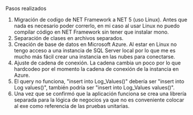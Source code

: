 Pasos realizados

  1. Migración de codigo de NET Framework a NET 5 (uso Linux). Antes que nada es necesario poder correrlo, en mi caso al usar Linux no puedo compilar código en NET Framework sin tener que instalar mono.
  1. Separación de clases en archivos separados.
  1. Creación de base de datos en Microsoft Azure. Al estar en Linux no tengo acceso a una instancia de SQL Server local por lo que me es mucho más fácil crear una instancia en las nubes para conectarse.
  1. Ajuste de cadena de conexión. La cadena cambia un poco por lo que hardcodeo por el momento la cadena de conexión de la instancia en Azure.
  1. El query no funciona, "insert into Log_Values()" debería ser "insert into Log values()", también podría ser "insert into Log_Values values()".
  1. Una vez que se confirmó que la aplicación funciona se crea una librería separada para la lógica de negocios ya que no es conveniente colocar al exe como referencia de las pruebas unitarias.